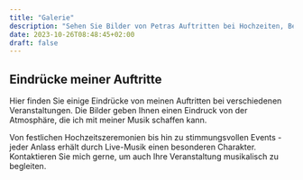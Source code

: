 ```yaml
---
title: "Galerie"
description: "Sehen Sie Bilder von Petras Auftritten bei Hochzeiten, Beerdigungen und Events. Eindrücke der professionellen Musikerin aus Bempflingen."
date: 2023-10-26T08:48:45+02:00
draft: false
---
```


## Eindrücke meiner Auftritte

Hier finden Sie einige Eindrücke von meinen Auftritten bei verschiedenen Veranstaltungen. Die Bilder geben Ihnen einen Eindruck von der Atmosphäre, die ich mit meiner Musik schaffen kann.

Von festlichen Hochzeitszeremonien bis hin zu stimmungsvollen Events - jeder Anlass erhält durch Live-Musik einen besonderen Charakter. Kontaktieren Sie mich gerne, um auch Ihre Veranstaltung musikalisch zu begleiten.